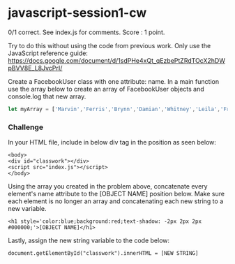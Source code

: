 # javascript-session1-cw

0/1 correct. See index.js for comments. Score : 1 point. 

Try to do this without using the code from previous work. Only use the JavaScript reference guide: https://docs.google.com/document/d/1sdPHe4xQt_qEzbePtZRdTOcX2hDWpBVV8E_L8JvcPrI/

Create a FacebookUser class with one attribute: name. In a main function use the array below to create an array of FacebookUser objects and console.log that new array.

``` javascript
let myArray = ['Marvin','Ferris','Brynn','Damian','Whitney','Leila','Frances','Keith','Cara','Ainsley','Adrian','Adam','Iona','Akeem','Scarlett','Murphy','Angelica','Georgia','Calvin','Amy','Merrill','Gloria','Charissa','Colorado','Inga','Eden','Carla','Hedley','Thaddeus','Maggie','Kimberly','Ezra','Kane','Candace','Cade','Dante','Scott','Philip','Dieter','Kristen','Nerea','Ivor','Stacey','Tanner','Judith','Emery','Lionel','Josiah','Wesley','Anne','Lane','Kameko','Colleen','Travis','Abdul','Scarlet','Quail','Larissa','Palmer','Irene','Cherokee','Rajah','Maxine','Yen','Bruce','Matthew','Ivan','Georgia','Charissa','Thaddeus','Jack','Dean','Florence','Madonna','Dennis','Zeus','Destiny','Maia','Mara','Florence','Anika','Brenda','Jocelyn','Zia','Kiona','Lars','Molly','Gregory','Felix','William','Dahlia','Gil','Byron','Daria','Nevada','Claudia','Zelenia','Nathan','Judah','Sheila']
```

### Challenge
In your HTML file, include in below div tag in the position as seen below:
```
<body>
<div id="classwork"></div>
<script src="index.js"></script>
</body>
```
Using the array you created in the problem above, 
concatenate every element's name attribute to the [OBJECT NAME] position below. 
Make sure each element is no longer an array and concatenating each new string to a new variable.

```
<h1 style='color:blue;background:red;text-shadow: -2px 2px 2px #000000;'>[OBJECT NAME]</h1>
```
Lastly, assign the new string variable to the code below:

```
document.getElementById("classwork").innerHTML = [NEW STRING]
```
